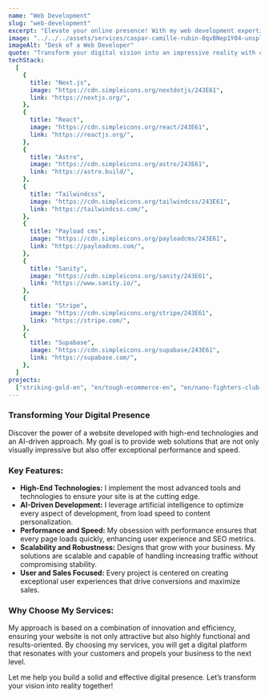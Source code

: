 ```yaml
---
name: "Web Development"
slug: "web-development"
excerpt: "Elevate your online presence! With my web development expertise, I leverage cutting-edge technology and a performance-oriented approach."
image: "../../../assets/services/caspar-camille-rubin-0qvBNep1Y04-unsplash.webp"
imageAlt: "Desk of a Web Developer"
quote: "Transform your digital vision into an impressive reality with cutting-edge technology and unmatched performance."
techStack:
  [
    {
      title: "Next.js",
      image: "https://cdn.simpleicons.org/nextdotjs/243E61",
      link: "https://nextjs.org/",
    },
    {
      title: "React",
      image: "https://cdn.simpleicons.org/react/243E61",
      link: "https://reactjs.org/",
    },
    {
      title: "Astro",
      image: "https://cdn.simpleicons.org/astro/243E61",
      link: "https://astro.build/",
    },
    {
      title: "Tailwindcss",
      image: "https://cdn.simpleicons.org/tailwindcss/243E61",
      link: "https://tailwindcss.com/",
    },
    {
      title: "Payload cms",
      image: "https://cdn.simpleicons.org/payloadcms/243E61",
      link: "https://payloadcms.com/",
    },
    {
      title: "Sanity",
      image: "https://cdn.simpleicons.org/sanity/243E61",
      link: "https://www.sanity.io/",
    },
    {
      title: "Stripe",
      image: "https://cdn.simpleicons.org/stripe/243E61",
      link: "https://stripe.com/",
    },
    {
      title: "Supabase",
      image: "https://cdn.simpleicons.org/supabase/243E61",
      link: "https://supabase.com/",
    },
  ]
projects:
  ["striking-gold-en", "en/tough-ecommerce-en", "en/nano-fighters-club-en"]
---
```


### Transforming Your Digital Presence

Discover the power of a website developed with high-end technologies and an AI-driven approach. My goal is to provide web solutions that are not only visually impressive but also offer exceptional performance and speed.

### Key Features:

- **High-End Technologies:** I implement the most advanced tools and technologies to ensure your site is at the cutting edge.
- **AI-Driven Development:** I leverage artificial intelligence to optimize every aspect of development, from load speed to content personalization.
- **Performance and Speed:** My obsession with performance ensures that every page loads quickly, enhancing user experience and SEO metrics.
- **Scalability and Robustness:** Designs that grow with your business. My solutions are scalable and capable of handling increasing traffic without compromising stability.
- **User and Sales Focused:** Every project is centered on creating exceptional user experiences that drive conversions and maximize sales.

### Why Choose My Services:

My approach is based on a combination of innovation and efficiency, ensuring your website is not only attractive but also highly functional and results-oriented. By choosing my services, you will get a digital platform that resonates with your customers and propels your business to the next level.

Let me help you build a solid and effective digital presence. Let’s transform your vision into reality together!
